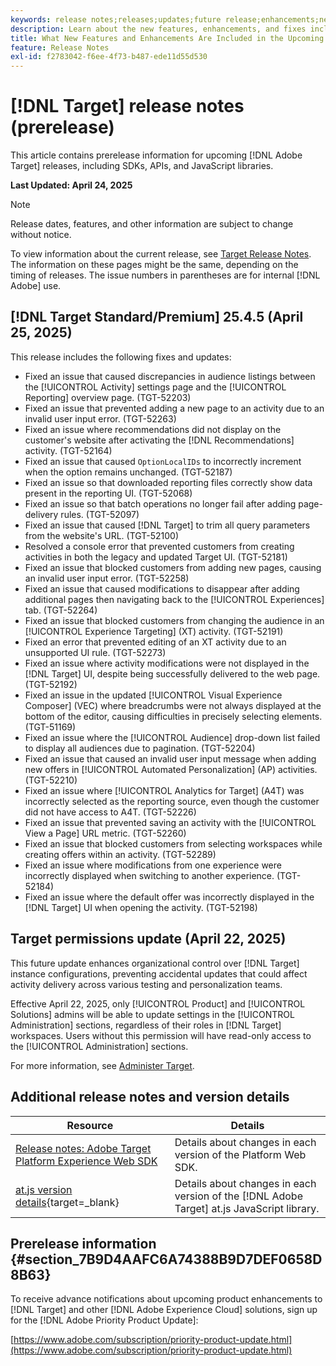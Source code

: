```yaml
---
keywords: release notes;releases;updates;future release;enhancements;new features;fixes;updates;prerelease;early access
description: Learn about the new features, enhancements, and fixes included in the upcoming release of [!DNL Adobe Target], including SDKs, APIs, and JavaScript libraries.
title: What New Features and Enhancements Are Included in the Upcoming [!DNL Target] Release?
feature: Release Notes
exl-id: f2783042-f6ee-4f73-b487-ede11d55d530
---
```

# [!DNL Target] release notes (prerelease)

This article contains prerelease information for upcoming [!DNL Adobe Target] releases, including SDKs, APIs, and JavaScript libraries.

**Last Updated: April 24, 2025**

>[!NOTE]
>
>Release dates, features, and other information are subject to change without notice.
>
>To view information about the current release, see [Target Release Notes](release-notes.md). The information on these pages might be the same, depending on the timing of releases. The issue numbers in parentheses are for internal [!DNL Adobe] use.

## [!DNL Target Standard/Premium] 25.4.5 (April 25, 2025)

This release includes the following fixes and updates:

* Fixed an issue that caused discrepancies in audience listings between the [!UICONTROL Activity] settings page and the [!UICONTROL Reporting] overview page. (TGT-52203)
* Fixed an issue that prevented adding a new page to an activity due to an invalid user input error. (TGT-52263)
* Fixed an issue where recommendations did not display on the customer's website after activating the [!DNL Recommendations] activity. (TGT-52164)
* Fixed an issue that caused `OptionLocalIDs` to incorrectly increment when the option remains unchanged. (TGT-52187)
* Fixed an issue so that downloaded reporting files correctly show data present in the reporting UI. (TGT-52068)
* Fixed an issue so that batch operations no longer fail after adding page-delivery rules. (TGT-52097)
* Fixed an issue that caused [!DNL Target] to trim all query parameters from the website's URL. (TGT-52100)
* Resolved a console error that prevented customers from creating activities in both the legacy and updated Target UI. (TGT-52181)
* Fixed an issue that blocked customers from adding new pages, causing an invalid user input error. (TGT-52258)
* Fixed an issue that caused modifications to disappear after adding additional pages then navigating back to the [!UICONTROL Experiences] tab. (TGT-52264)
* Fixed an issue that blocked customers from changing the audience in an [!UICONTROL Experience Targeting] (XT) activity. (TGT-52191)
* Fixed an error that prevented editing of an XT activity due to an unsupported UI rule. (TGT-52273)
* Fixed an issue where activity modifications were not displayed in the [!DNL Target] UI, despite being successfully delivered to the web page. (TGT-52192)
* Fixed an issue in the updated [!UICONTROL Visual Experience Composer] (VEC) where breadcrumbs were not always displayed at the bottom of the editor, causing difficulties in precisely selecting elements. (TGT-51169)
* Fixed an issue where the [!UICONTROL Audience] drop-down list failed to display all audiences due to pagination. (TGT-52204)
* Fixed an issue that caused an invalid user input message when adding new offers in [!UICONTROL Automated Personalization] (AP) activities. (TGT-52210)
* Fixed an issue where [!UICONTROL Analytics for Target] (A4T) was incorrectly selected as the reporting source, even though the customer did not have access to A4T. (TGT-52226)
* Fixed an issue that prevented saving an activity with the [!UICONTROL View a Page] URL metric. (TGT-52260)
* Fixed an issue that blocked customers from selecting workspaces while creating offers within an activity. (TGT-52289)
* Fixed an issue where modifications from one experience were incorrectly displayed when switching to another experience. (TGT-52184)
* Fixed an issue where the default offer was incorrectly displayed in the [!DNL Target] UI when opening the activity. (TGT-52198)

## Target permissions update (April 22, 2025)

This future update enhances organizational control over [!DNL Target] instance configurations, preventing accidental updates that could affect activity delivery across various testing and personalization teams.

Effective April 22, 2025, only [!UICONTROL Product] and [!UICONTROL Solutions] admins will be able to update settings in the [!UICONTROL Administration] sections, regardless of their roles in [!DNL Target] workspaces. Users without this permission will have read-only access to the [!UICONTROL Administration] sections.

For more information, see [Administer Target](/help/main/administrating-target/start-target.md).

## Additional release notes and version details

|Resource|Details|
|--- |--- |
|[Release notes: Adobe Target Platform Experience Web SDK](https://experienceleague.adobe.com/docs/experience-platform/edge/release-notes.html?lang=en)|Details about changes in each version of the Platform Web SDK.|
|[at.js version details](https://experienceleague.adobe.com/docs/target-dev/developer/client-side/at-js-implementation/target-atjs-versions.html){target=_blank}|Details about changes in each version of the [!DNL Adobe Target] at.js JavaScript library.|

## Prerelease information {#section_7B9D4AAFC6A74388B9D7DEF0658D8B63} 

To receive advance notifications about upcoming product enhancements to [!DNL Target] and other [!DNL Adobe Experience Cloud] solutions, sign up for the [!DNL Adobe Priority Product Update]:

[https://www.adobe.com/subscription/priority-product-update.html](https://www.adobe.com/subscription/priority-product-update.html)
